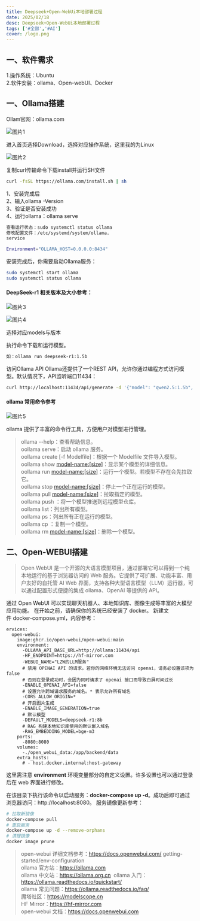 ```yaml
---
title: Deepseek+Open-WebUi本地部署过程
date: 2025/02/18
desc: Deepseek+Open-WebUi本地部署过程
tags: ['#全部','#AI']
cover: /logo.png
---
```

一、软件需求
---------------

1.操作系统：Ubuntu  
2.软件安装：ollama、Open-webUI、Docker

一、Ollama搭建
---------------
Ollam官网：ollama.com

![图片1]( "/og/1.png")

进入首页选择Download，选择对应操作系统，这里我的为Linux

![图片2]( "/og/2.png")

复制curl传输命令下载install并运行SH文件

```bash
curl -fsSL https://ollama.com/install.sh | sh
```

1、安装完成后  
2、输入ollama -Version  
3、验证是否安装成功  
4、运行ollama：ollama serve

```bash
查看运行状态：sudo systemctl status ollama
修改配置文件：/etc/systemd/system/ollama.
service
```
```bash
Environment="OLLAMA_HOST=0.0.0.0:8434"
```

安装完成后，你需要启动Ollama服务：

```bash
sudo systemctl start ollama  
sudo systemctl status ollama
```

#### DeepSeek-r1 相关版本及大小参考：

![图片3]( "/og/3.png")

![图片4]( "/og/4.png")

选择对应models与版本

执行命令下载和运行模型。  

```bash 
如：ollama run deepseek-r1:1.5b
```

访问Ollama API
Ollama还提供了一个REST API，允许你通过编程方式访问模型。默认情况下，API监听端口11434：

```bash
curl http://localhost:11434/api/generate -d '{"model": "qwen2.5:1.5b", "prompt": "Your prompt here", "stream": false}'
```
#### ollama 常用命令参考
![图片5]( "/og/5.png")


ollama 提供了丰富的命令行工具，方便用户对模型进行管理。

> ollama --help：查看帮助信息。  
> oollama serve：启动 ollama 服务。  
> oollama create <model-name> [-f Modelfile]：根据一个 Modelfile 文件导入模型。  
> oollama show <model-name:[size]>：显示某个模型的详细信息。  
> oollama run <model-name:[size]>：运行一个模型。若模型不存在会先拉取它。  
> oollama stop <model-name:[size]>：停止一个正在运行的模型。  
> oollama pull <model-name:[size]>：拉取指定的模型。  
> oollama push <model-name>：将一个模型推送到远程模型仓库。  
> oollama list：列出所有模型。  
> oollama ps：列出所有正在运行的模型。  
> oollama cp <source-model-name> <new-model-name>：复制一个模型。  
> oollama rm <model-name:[size]>：删除一个模型。

二、Open-WEBUI搭建
---------------

> Open WebUI 是一个开源的大语言模型项目，通过部署它可以得到一个纯本地运行的基于浏览器访问的 Web 服务。它提供了可扩展、功能丰富、用户友好的自托管 AI Web 界面，支持各种大型语言模型（LLM）运行器，可以通过配置形式便捷的集成 ollama、OpenAI 等提供的 API。

通过 Open WebUI 可以实现聊天机器人、本地知识库、图像生成等丰富的大模型应用功能。
在开始之前，请确保你的系统已经安装了 docker。
新建文件 docker-compose.yml，内容参考：
```docker
ervices:
  open-webui:
    image:ghcr.io/open-webui/open-webui:main
    environment:
      -OLLAMA_API_BASE_URL=http://ollama:11434/api
      -HF_ENDPOINT=https://hf-mirror.com
      -WEBUI_NAME="LZW的LLM服务"
      # 禁用 OPENAI API 的请求。若你的网络环境无法访问 openai，请务必设置该项为 false
      # 否则在登录成功时，会因为同时请求了 openai 接口而导致白屏时间过长
      -ENABLE_OPENAI_API=false
      # 设置允许跨域请求服务的域名。* 表示允许所有域名
      -CORS_ALLOW_ORIGIN=*
      # 开启图片生成
      -ENABLE_IMAGE_GENERATION=true
      # 默认模型
      -DEFAULT_MODELS=deepseek-r1:8b
      # RAG 构建本地知识库使用的默认嵌入域名
      -RAG_EMBEDDING_MODEL=bge-m3
    ports:
      -8080:8080
    volumes:
      -./open_webui_data:/app/backend/data
    extra_hosts:
      # - host.docker.internal:host-gateway
```

这里需注意 **environment** 环境变量部分的自定义设置。许多设置也可以通过登录后在 web 界面进行修改。

在该目录下执行该命令以启动服务：**docker-compose up -d**。成功后即可通过浏览器访问：http://localhost:8080。
服务镜像更新参考：
```bash
# 拉取新镜像
docker-compose pull
# 重启服务
docker-compose up -d --remove-orphans
# 清理镜像
docker image prune
```
> open-webui 详细文档参考：https://docs.openwebui.com/  getting-started/env-configuration  
> ollama 官方站：https://ollama.com  
>  ollama 中文站：https://ollama.org.cn
>  ollama 入门：https://ollama.readthedocs.io/quickstart/  
> ollama 常见问题：https://ollama.readthedocs.io/faq/  
> 魔塔社区：https://modelscope.cn  
> HF Mirror：https://hf-mirror.com  
> open-webui 文档：https://docs.openwebui.com